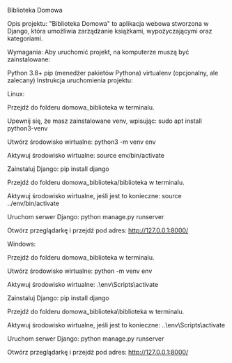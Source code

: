 Biblioteka Domowa
 
Opis projektu: "Biblioteka Domowa" to aplikacja webowa stworzona w Django, która umożliwia zarządzanie książkami, wypożyczającymi oraz kategoriami.
 
Wymagania: Aby uruchomić projekt, na komputerze muszą być zainstalowane:
 
Python 3.8+
pip (menedżer pakietów Pythona)
virtualenv (opcjonalny, ale zalecany)
Instrukcja uruchomienia projektu:
 
Linux:
 
Przejdź do folderu domowa_biblioteka w terminalu.
 
Upewnij się, że masz zainstalowane venv, wpisując: sudo apt install python3-venv
 
Utwórz środowisko wirtualne: python3 -m venv env
 
Aktywuj środowisko wirtualne: source env/bin/activate
 
Zainstaluj Django: pip install django
 
Przejdź do folderu domowa_biblioteka/biblioteka w terminalu.
 
Aktywuj środowisko wirtualne, jeśli jest to konieczne: source ../env/bin/activate
 
Uruchom serwer Django: python manage.py runserver
 
Otwórz przeglądarkę i przejdź pod adres: http://127.0.0.1:8000/
 
 
 
Windows:
 
Przejdź do folderu domowa_biblioteka w terminalu.
 
Utwórz środowisko wirtualne: python -m venv env
 
Aktywuj środowisko wirtualne: .\env\Scripts\activate
 
Zainstaluj Django: pip install django
 
Przejdź do folderu domowa_biblioteka\biblioteka w terminalu.
 
Aktywuj środowisko wirtualne, jeśli jest to konieczne: ..\env\Scripts\activate
 
Uruchom serwer Django: python manage.py runserver
 
 
Otwórz przeglądarkę i przejdź pod adres: http://127.0.0.1:8000/
